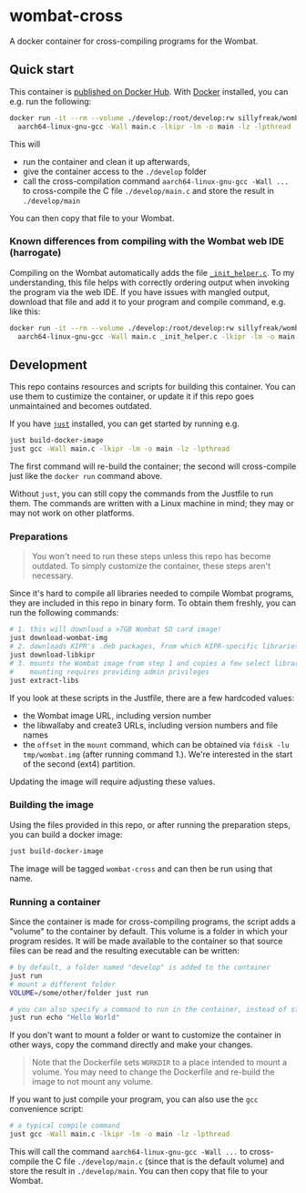 # wombat-cross

A docker container for cross-compiling programs for the Wombat.

## Quick start

This container is [published on Docker Hub](https://hub.docker.com/r/sillyfreak/wombat-cross).
With [Docker](https://docs.docker.com/get-started/) installed, you can e.g. run the following:

```bash
docker run -it --rm --volume ./develop:/root/develop:rw sillyfreak/wombat-cross \
  aarch64-linux-gnu-gcc -Wall main.c -lkipr -lm -o main -lz -lpthread
```

This will

- run the container and clean it up afterwards,
- give the container access to the `./develop` folder
- call the cross-compilation command `aarch64-linux-gnu-gcc -Wall ...` to cross-compile the C file `./develop/main.c` and store the result in `./develop/main`

You can then copy that file to your Wombat.

### Known differences from compiling with the Wombat web IDE (harrogate)

Compiling on the Wombat automatically adds the file [`_init_helper.c`](https://github.com/kipr/harrogate/blob/v1.0.0/apps/compiler/compilation-environments/c/_init_helper.c).
To my understanding, this file helps with correctly ordering output when invoking the program via the web IDE.
If you have issues with mangled output, download that file and add it to your program and compile command, e.g. like this:

```bash
docker run -it --rm --volume ./develop:/root/develop:rw sillyfreak/wombat-cross \
  aarch64-linux-gnu-gcc -Wall main.c _init_helper.c -lkipr -lm -o main -lz -lpthread
```

## Development

This repo contains resources and scripts for building this container.
You can use them to custimize the container, or update it if this repo goes unmaintained and becomes outdated.

If you have [`just`](https://just.systems/man/en/) installed, you can get started by running e.g.

```bash
just build-docker-image
just gcc -Wall main.c -lkipr -lm -o main -lz -lpthread
```

The first command will re-build the container; the second will cross-compile just like the `docker run` command above.

Without `just`, you can still copy the commands from the Justfile to run them.
The commands are written with a Linux machine in mind; they may or may not work on other platforms.

### Preparations

> You won't need to run these steps unless this repo has become outdated.
> To simply customize the container, these steps aren't necessary.

Since it's hard to compile all libraries needed to compile Wombat programs, they are included in this repo in binary form.
To obtain them freshly, you can run the following commands:

```bash
# 1. this will download a >7GB Wombat SD card image!
just download-wombat-img
# 2. downloads KIPR's .deb packages, from which KIPR-specific libraries can be extracted
just download-libkipr
# 3. mounts the Wombat image from step 1 and copies a few select libraries from it
#    mounting requires providing admin privileges
just extract-libs
```

If you look at these scripts in the Justfile, there are a few hardcoded values:

- the Wombat image URL, including version number
- the libwallaby and create3 URLs, including version numbers and file names
- the `offset` in the `mount` command, which can be obtained via `fdisk -lu tmp/wombat.img` (after running command 1.). We're interested in the start of the second (ext4) partition.

Updating the image will require adjusting these values.

### Building the image

Using the files provided in this repo, or after running the preparation steps, you can build a docker image:

```bash
just build-docker-image
```

The image will be tagged `wombat-cross` and can then be run using that name.

### Running a container

Since the container is made for cross-compiling programs, the script adds a "volume" to the container by default.
This volume is a folder in which your program resides.
It will be made available to the container so that source files can be read and the resulting executable can be written:

```bash
# by default, a folder named "develop" is added to the container
just run
# mount a different folder
VOLUME=/some/other/folder just run

# you can also specify a command to run in the container, instead of starting a shell
just run echo "Hello World"
```

If you don't want to mount a folder or want to customize the container in other ways, copy the command directly and make your changes.

> Note that the Dockerfile sets `WORKDIR` to a place intended to mount a volume.
> You may need to change the Dockerfile and re-build the image to not mount any volume.

If you want to just compile your program, you can also use the `gcc` convenience script:

```bash
# a typical compile command
just gcc -Wall main.c -lkipr -lm -o main -lz -lpthread
```

This will call the command `aarch64-linux-gnu-gcc -Wall ...` to cross-compile the C file `./develop/main.c` (since that is the default volume) and store the result in `./develop/main`.
You can then copy that file to your Wombat.
